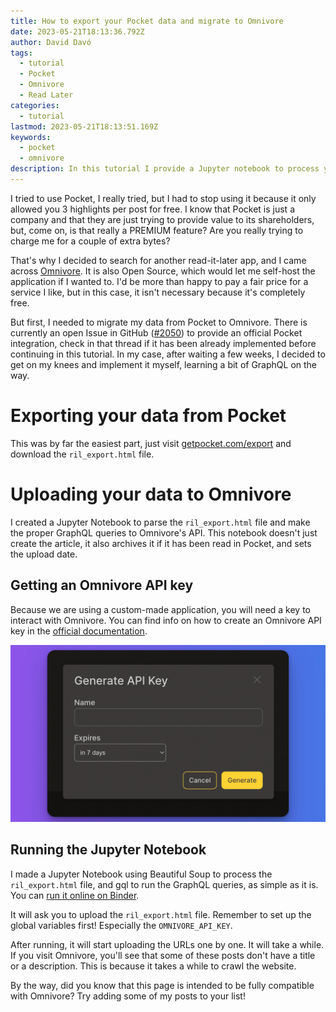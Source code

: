 ```yaml
---
title: How to export your Pocket data and migrate to Omnivore
date: 2023-05-21T18:13:36.792Z
author: David Davó
tags:
  - tutorial
  - Pocket
  - Omnivore
  - Read Later
categories:
  - tutorial
lastmod: 2023-05-21T18:13:51.169Z
keywords:
  - pocket
  - omnivore
description: In this tutorial I provide a Jupyter notebook to process your data from Pocket and upload it to Omnivore
---
```


I tried to use Pocket, I really tried, but I had to stop using it because it only allowed you 3 highlights per post for free.
I know that Pocket is just a company and that they are just trying to provide value to its shareholders, but, come on, is that really a
PREMIUM feature? Are you really trying to charge me for a couple of extra bytes?

That's why I decided to search for another read-it-later app, and I came across [Omnivore](https://omnivore.app). It is also
Open Source, which would let me self-host the application if I wanted to. I'd be more than happy to pay a fair price for a
service I like, but in this case, it isn't necessary because it's completely free.

But first, I needed to migrate my data from Pocket to Omnivore. There is currently an open Issue in GitHub ([#2050](https://github.com/omnivore-app/omnivore/issues/2050)) to provide an official Pocket integration, check in that thread if it has been already implemented before
continuing in this tutorial. In my case, after waiting a few weeks, I decided to get on my knees and implement it myself,
learning a bit of GraphQL on the way.

# Exporting your data from Pocket

This was by far the easiest part, just visit [getpocket.com/export](https://getpocket.com/export) and download the `ril_export.html` file.

# Uploading your data to Omnivore

I created a Jupyter Notebook to parse the `ril_export.html` file and make the proper GraphQL queries to Omnivore's API.
This notebook doesn't just create the article, it also archives it if it has been read in Pocket, and sets the upload date.

## Getting an Omnivore API key

Because we are using a custom-made application, you will need a key to interact with Omnivore. You can find info on how
to create an Omnivore API key in the [official documentation](https://docs.omnivore.app/integrations/api.html#getting-an-api-token).

![Getting an omnivore API key](/images/omnivore-web-create-api-token.png)

## Running the Jupyter Notebook

I made a Jupyter Notebook using Beautiful Soup to process the `ril_export.html` file, and gql to run the GraphQL queries, as simple as it is. You can [run it online on Binder](https://mybinder.org/v2/gh/daviddavo/pocket2omnivore/HEAD?labpath=pocket2omnivore.ipynb).

It will ask you to upload the `ril_export.html` file. Remember to set up the global variables first! Especially the `OMNIVORE_API_KEY`.

After running, it will start uploading the URLs one by one. It will take a while. If you visit Omnivore, you'll see that some of these posts don't
have a title or a description. This is because it takes a while to crawl the website.

By the way, did you know that this page is intended to be fully compatible with Omnivore? Try adding some of my posts to your list!
